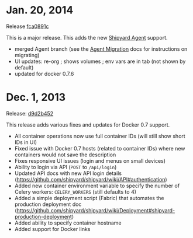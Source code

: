 # Jan. 20, 2014
Release [fca0891c](https://github.com/shipyard/shipyard/commit/fca0891c)

This is a major release.  This adds the new [Shipyard Agent](https://github.com/shipyard/shipyard-agent) support.

* merged Agent branch (see the [Agent Migration](https://github.com/shipyard/shipyard/wiki/Agent-Migration) docs for instructions on migrating)
* UI updates: re-org ; shows volumes ; env vars are in tab (not shown by default)
* updated for docker 0.7.6

# Dec. 1, 2013
Release: [d9d2b452](https://github.com/shipyard/shipyard/commit/d9d2b452)

This release adds various fixes and updates for Docker 0.7 support.

* All container operations now use full container IDs (will still show short IDs in UI)
* Fixed issue with Docker 0.7 hosts (related to container IDs) where new containers would not save the description
* Fixes responsive UI issues (login and menus on small devices)
* Ability to login via API (`POST` to `/api/login`)
* Updated API docs with new API login details (https://github.com/shipyard/shipyard/wiki/API#authentication)
* Added new container environment variable to specify the number of Celery workers: `CELERY_WORKERS` (still defaults to 4)
* Added a simple deployment script (Fabric) that automates the production deployment doc (https://github.com/shipyard/shipyard/wiki/Deployment#shipyard-production-deployment)
* Added ability to specify container hostname
* Added support for Docker links

